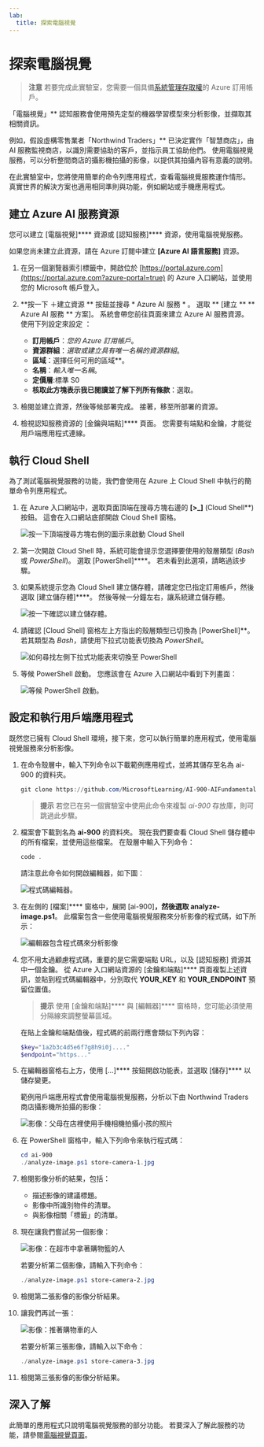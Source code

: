 ```yaml
---
lab:
  title: 探索電腦視覺
---
```


# 探索電腦視覺

> **注意** 若要完成此實驗室，您需要一個具備[系統管理存取權](https://azure.microsoft.com/free?azure-portal=true)的 Azure 訂用帳戶。

「電腦視覺」** 認知服務會使用預先定型的機器學習模型來分析影像，並擷取其相關資訊。

例如，假設虛構零售業者「Northwind Traders」** 已決定實作「智慧商店」，由 AI 服務監視商店，以識別需要協助的客戶，並指示員工協助他們。 使用電腦視覺服務，可以分析整間商店的攝影機拍攝的影像，以提供其拍攝內容有意義的說明。

在此實驗室中，您將使用簡單的命令列應用程式，查看電腦視覺服務運作情形。 真實世界的解決方案也適用相同準則與功能，例如網站或手機應用程式。

## 建立 Azure AI 服務資源

您可以建立 [電腦視覺]**** 資源或 [認知服務]**** 資源，使用電腦視覺服務。

如果您尚未建立此資源，請在 Azure 訂閱中建立 **[Azure AI 語言服務]** 資源。

1. 在另一個瀏覽器索引標籤中，開啟位於 [https://portal.azure.com](https://portal.azure.com?azure-portal=true) 的 Azure 入口網站，並使用您的 Microsoft 帳戶登入。

1. **按一下 &#65291;建立資源 ** 按鈕並搜尋 * Azure AI 服務 * 。 選取 ** [建立 ** ** Azure AI 服務 ** 方案]。 系統會帶您前往頁面來建立 Azure AI 服務資源。 使用下列設定來設定  ：
    - **訂用帳戶**：*您的 Azure 訂用帳戶*。
    - **資源群組**：*選取或建立具有唯一名稱的資源群組*。
    - **區域**：選擇任何可用的區域**。
    - **名稱**：*輸入唯一名稱*。
    - **定價層**:標準 S0
    - **核取此方塊表示我已閱讀並了解下列所有條款**：選取。

1. 檢閱並建立資源，然後等候部署完成。 接著，移至所部署的資源。

1. 檢視認知服務資源的 [金鑰與端點]**** 頁面。 您需要有端點和金鑰，才能從用戶端應用程式連線。

## 執行 Cloud Shell

為了測試電腦視覺服務的功能，我們會使用在 Azure 上 Cloud Shell 中執行的簡單命令列應用程式。

1. 在 Azure 入口網站中，選取頁面頂端在搜尋方塊右邊的 **[>_]** (Cloud Shell**) 按鈕。 這會在入口網站底部開啟 Cloud Shell 窗格。

    ![按一下頂端搜尋方塊右側的圖示來啟動 Cloud Shell](media/analyze-images-computer-vision-service/powershell-portal-guide-1.png)

1. 第一次開啟 Cloud Shell 時，系統可能會提示您選擇要使用的殼層類型 (*Bash* 或 *PowerShell*)。 選取 [PowerShell]****。 若未看到此選項，請略過該步驟。  

1. 如果系統提示您為 Cloud Shell 建立儲存體，請確定您已指定訂用帳戶，然後選取 [建立儲存體]****。 然後等候一分鐘左右，讓系統建立儲存體。

    ![按一下確認以建立儲存體。](media/analyze-images-computer-vision-service/powershell-portal-guide-2.png)

1. 請確認 [Cloud Shell] 窗格左上方指出的殼層類型已切換為 [PowerShell]**。 若其類型為 *Bash*，請使用下拉式功能表切換為 *PowerShell*。

    ![如何尋找左側下拉式功能表來切換至 PowerShell](media/analyze-images-computer-vision-service/powershell-portal-guide-3.png)

1. 等候 PowerShell 啟動。 您應該會在 Azure 入口網站中看到下列畫面：  

    ![等候 PowerShell 啟動。](media/analyze-images-computer-vision-service/powershell-prompt.png)

## 設定和執行用戶端應用程式

既然您已擁有 Cloud Shell 環境，接下來，您可以執行簡單的應用程式，使用電腦視覺服務來分析影像。

1. 在命令殼層中，輸入下列命令以下載範例應用程式，並將其儲存至名為 ai-900 的資料夾。

    ```PowerShell
    git clone https://github.com/MicrosoftLearning/AI-900-AIFundamentals ai-900
    ```

    > **提示** 若您已在另一個實驗室中使用此命令來複製 *ai-900* 存放庫，則可跳過此步驟。

1. 檔案會下載到名為 **ai-900** 的資料夾。 現在我們要查看 Cloud Shell 儲存體中的所有檔案，並使用這些檔案。 在殼層中輸入下列命令：

    ```PowerShell
    code .
    ```

    請注意此命令如何開啟編輯器，如下圖：

    ![程式碼編輯器。](media/analyze-images-computer-vision-service/powershell-portal-guide-4.png)

1. 在左側的 [檔案]**** 窗格中，展開 [ai-900]****，然後選取 analyze-image.ps1****。 此檔案包含一些使用電腦視覺服務來分析影像的程式碼，如下所示：

    ![編輯器包含程式碼來分析影像](media/analyze-images-computer-vision-service/analyze-image-code.png)

1. 您不用太過顧慮程式碼，重要的是它需要端點 URL，以及 [認知服務] 資源其中一個金鑰。 從 Azure 入口網站資源的 [金鑰和端點]**** 頁面複製上述資訊，並貼到程式碼編輯器中，分別取代 **YOUR_KEY** 和 **YOUR_ENDPOINT** 預留位置值。

    > **提示** 使用 [金鑰和端點]**** 與 [編輯器]**** 窗格時，您可能必須使用分隔線來調整螢幕區域。

    在貼上金鑰和端點值後，程式碼的前兩行應會類似下列內容：

    ```PowerShell
    $key="1a2b3c4d5e6f7g8h9i0j...."    
    $endpoint="https..."
    ```

1. 在編輯器窗格右上方，使用 [...]**** 按鈕開啟功能表，並選取 [儲存]**** 以儲存變更。

    範例用戶端應用程式會使用電腦視覺服務，分析以下由 Northwind Traders 商店攝影機所拍攝的影像：

    ![影像：父母在店裡使用手機相機拍攝小孩的照片](media/analyze-images-computer-vision-service/store-camera-1.jpg)

1. 在 PowerShell 窗格中，輸入下列命令來執行程式碼：

    ```PowerShell
    cd ai-900
    ./analyze-image.ps1 store-camera-1.jpg
    ```

1. 檢閱影像分析的結果，包括：
    - 描述影像的建議標題。
    - 影像中所識別物件的清單。
    - 與影像相關「標籤」的清單。

1. 現在讓我們嘗試另一個影像：

    ![影像：在超市中拿著購物籃的人](media/analyze-images-computer-vision-service/store-camera-2.jpg)

    若要分析第二個影像，請輸入下列命令：

    ```PowerShell
    ./analyze-image.ps1 store-camera-2.jpg
    ```

1. 檢閱第二張影像的影像分析結果。

1. 讓我們再試一張：

    ![影像：推著購物車的人](media/analyze-images-computer-vision-service/store-camera-3.jpg)

    若要分析第三張影像，請輸入以下命令：

    ```PowerShell
    ./analyze-image.ps1 store-camera-3.jpg
    ```

1. 檢閱第三張影像的影像分析結果。

## 深入了解

此簡單的應用程式只說明電腦視覺服務的部分功能。 若要深入了解此服務的功能，請參閱[電腦視覺頁面](https://azure.microsoft.com/products/ai-services?activetab=pivot:visiontab)。

